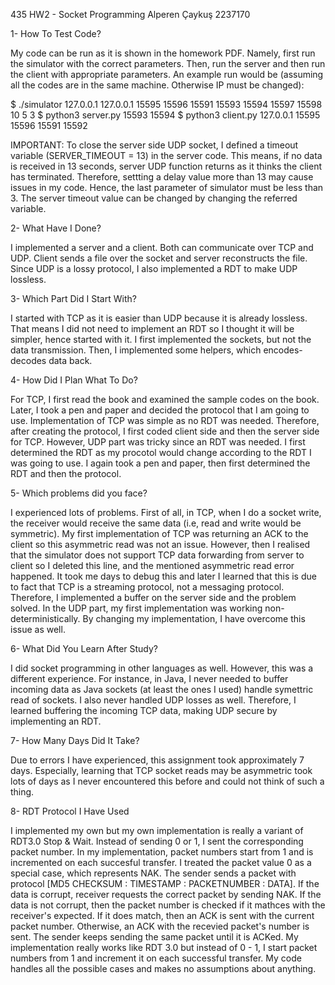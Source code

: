 435 HW2 - Socket Programming 
Alperen Çaykuş
2237170

1- How To Test Code?

My code can be run as it is shown in the homework PDF. Namely, first run the simulator with the correct parameters. Then, run the server and then run the client with appropriate parameters. An example run would be (assuming all the codes are in the same machine. Otherwise IP must be changed):

$ ./simulator 127.0.0.1 127.0.0.1 15595 15596 15591 15593 15594 15597 15598 10 5 3
$ python3 server.py 15593 15594
$ python3 client.py 127.0.0.1 15595 15596 15591 15592

IMPORTANT: To close the server side UDP socket, I defined a timeout variable (SERVER_TIMEOUT = 13) in the server code. This means, if no data is received in 13 seconds, server UDP function returns as it thinks the client has terminated. Therefore, settting a delay value more than 13 may cause issues in my code. Hence, the last parameter of simulator must be less than 3. The server timeout value can be changed by changing the referred variable.

2- What Have I Done?

I implemented a server and a client. Both can communicate over TCP and UDP. Client sends a file over the socket and server reconstructs the file. 
Since UDP is a lossy protocol, I also implemented a RDT to make UDP lossless.

3- Which Part Did I Start With?

I started with TCP as it is easier than UDP because it is already lossless. That means I did not need to implement an RDT so I thought it will be simpler, hence started with it. I first implemented the sockets, but not the data transmission. Then, I implemented some helpers, which encodes-decodes data back. 

4- How Did I Plan What To Do?

For TCP, I first read the book and examined the sample codes on the book. Later, I took a pen and paper and decided the protocol that I am going to use. Implementation of TCP was simple as no RDT was needed. Therefore, after creating the protocol, I first coded client side and then the server side for TCP.
However, UDP part was tricky since an RDT was needed. I first determined the RDT as my procotol would change according to the RDT I was going to use. I again took a pen and paper, then first determined the RDT and then the protocol.

5- Which problems did you face?

I experienced lots of problems. First of all, in TCP, when I do a socket write, the receiver would receive the same data (i.e, read and write would be symmetric). My first implementation of TCP was returning an ACK to the client so this asymmetric read was not an issue. However, then I realised that the simulator does not support TCP data forwarding from server to client so I deleted this line, and the mentioned asymmetric read error happened. It took me days to debug this and later I learned that this is due to fact that TCP is a streaming protocol, not a messaging protocol. Therefore, I implemented a buffer on the server side and the problem solved. In the UDP part, my first implementation was working non-deterministically. By changing my implementation, I have overcome this issue as well.

6- What Did You Learn After Study?

I did socket programming in other languages as well. However, this was a different experience. For instance, in Java, I never needed to buffer incoming data as Java sockets (at least the ones I used) handle symettric read of sockets. I also never handled UDP losses as well. Therefore, I learned buffering the incoming TCP data, making UDP secure by implementing an RDT.

7- How Many Days Did It Take?

Due to errors I have experienced, this assignment took approximately 7 days. Especially, learning that TCP socket reads may be asymmetric took lots of days as I never encountered this before and could not think of such a thing.

8- RDT Protocol I Have Used

I implemented my own but my own implementation is really a variant of RDT3.0 Stop & Wait. Instead of sending 0 or 1, I sent the corresponding packet number. In my implementation, packet numbers start from 1 and is incremented on each succesful transfer. I treated the packet value 0 as a special case, which represents NAK. The sender sends a packet with protocol [MD5 CHECKSUM : TIMESTAMP : PACKETNUMBER : DATA]. If the data is corrupt, receiver requests the correct packet by sending NAK. If the data is not corrupt, then the packet number is checked if it mathces with the receiver's expected. If it does match, then an ACK is sent with the current packet number. Otherwise, an ACK with the recevied packet's number is sent. The sender keeps sending the same packet until it is ACKed. My implementation really works like RDT 3.0 but instead of 0 - 1, I start packet numbers from 1 and increment it on each successful transfer. My code handles all the possible cases and makes no assumptions about anything.

